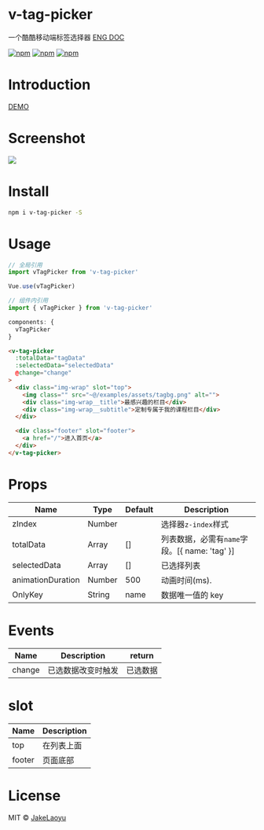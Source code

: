 # v-tag-picker

一个酷酷移动端标签选择器 [ENG DOC](https://github.com/JakeLaoyu/v-tag-picker/blob/master/README.md)

[![npm](https://img.shields.io/npm/v/v-tag-picker.svg?style=flat-square)](https://www.npmjs.com/package/v-tag-picker)
[![npm](https://img.shields.io/npm/dt/v-tag-picker.svg?style=flat-square)](https://www.npmjs.com/package/v-tag-picker)
[![npm](https://img.shields.io/npm/l/v-tag-picker.svg?style=flat-square)](https://github.com/jakelaoyu/v-tag-picker/blob/master/LICENSE)

# Introduction

[DEMO](https://jakelaoyu.github.io/v-tag-picker/demo/#/demo)

# Screenshot

![](https://blogimg.jakeyu.top/v-tag-picker/screenshot-3.gif)

# Install

```sh
npm i v-tag-picker -S
```

# Usage

```js
// 全局引用
import vTagPicker from 'v-tag-picker'

Vue.use(vTagPicker)

// 组件内引用
import { vTagPicker } from 'v-tag-picker'

components: {
  vTagPicker
}
```

```html
<v-tag-picker
  :totalData="tagData"
  :selectedData="selectedData"
  @change="change"
>
  <div class="img-wrap" slot="top">
    <img class="" src="~@/examples/assets/tagbg.png" alt="">
    <div class="img-wrap__title">最感兴趣的栏目</div>
    <div class="img-wrap__subtitle">定制专属于我的课程栏目</div>
  </div>

  <div class="footer" slot="footer">
    <a href="/">进入首页</a>
  </div>
</v-tag-picker>
```

# Props

| Name              | Type   | Default | Description                                   |
| ----------------- | ------ | ------- | --------------------------------------------- |
| zIndex            | Number |         | 选择器`z-index`样式                           |
| totalData         | Array  | []      | 列表数据，必需有`name`字段。[{ name: 'tag' }] |
| selectedData      | Array  | []      | 已选择列表                                    |
| animationDuration | Number | 500     | 动画时间(ms).                                 |
| OnlyKey           | String | name    | 数据唯一值的 key                              |

# Events

| Name   | Description        | return   |
| ------ | ------------------ | -------- |
| change | 已选数据改变时触发 | 已选数据 |

# slot

| Name   | Description |
| ------ | ----------- |
| top    | 在列表上面  |
| footer | 页面底部    |

# License
MIT © [JakeLaoyu](https://github.com/JakeLaoyu)
